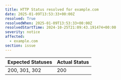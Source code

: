 ```yaml
---
title: HTTP Status resolved for example.com
date: 2025-01-09T13:53:33+00:00Z
resolved: True
resolvedWhen: 2025-01-09T13:53:33+00:00Z
resolvedStartTime: 2024-10-25T21:09:43.191474+00:00
severity: notice
affected:
  - example.com
section: issue
---
```


| Expected Statuses | Actual Status  |
|-------------------|----------------|
| 200, 301, 302 | 200 |
